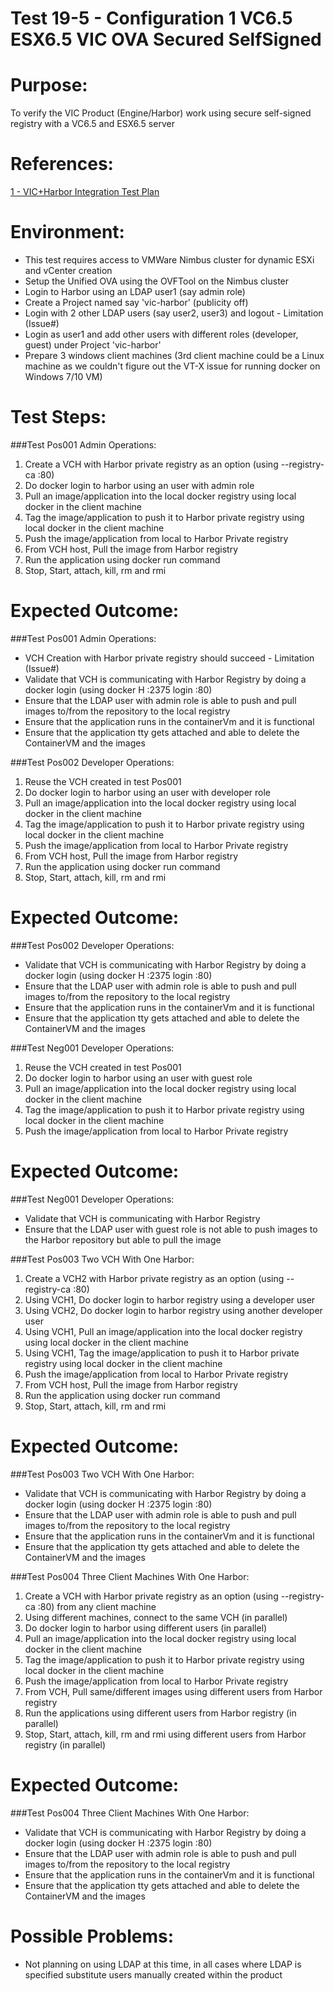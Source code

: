 Test 19-5 - Configuration 1 VC6.5 ESX6.5 VIC OVA Secured SelfSigned
=======

# Purpose:
To verify the VIC Product (Engine/Harbor) work using secure self-signed registry with a VC6.5 and ESX6.5 server

# References:
[1 - VIC+Harbor Integration Test Plan](https://confluence.eng.vmware.com/pages/viewpage.action?spaceKey=corevc&title=VIC+-+Harbor+Integration+Test+Plan)

# Environment:
* This test requires access to VMWare Nimbus cluster for dynamic ESXi and vCenter creation
* Setup the Unified OVA using the OVFTool on the Nimbus cluster
* Login to Harbor using an LDAP user1 (say admin role)
* Create a Project named say 'vic-harbor' (publicity off)
* Login with 2 other LDAP users (say user2, user3) and logout - Limitation (Issue#)
* Login as user1 and add other users with different roles (developer, guest) under Project 'vic-harbor'
* Prepare 3 windows client machines (3rd client machine could be a Linux machine as we couldn't figure out the VT-X issue for running docker on Windows 7/10 VM)

# Test Steps:
###Test Pos001 Admin Operations:
1. Create a VCH with Harbor private registry as an option (using --registry-ca <harbor-ip>:80)
2. Do docker login to harbor using an user with admin role
3. Pull an image/application into the local docker registry using local docker in the client machine
4. Tag the image/application to push it to Harbor private registry using local docker in the client machine
5. Push the image/application from local to Harbor Private registry
6. From VCH host, Pull the image from Harbor registry
7. Run the application using docker run command
8. Stop, Start, attach, kill, rm and rmi

# Expected Outcome:
###Test Pos001 Admin Operations:
* VCH Creation with Harbor private registry should succeed - Limitation (Issue#)
* Validate that VCH is communicating with Harbor Registry by doing a docker login (using docker H <vchip>:2375 login <harbor-ip>:80)
* Ensure that the LDAP user with admin role is able to push and pull images to/from the repository to the local registry
* Ensure that the application runs in the containerVm and it is functional
* Ensure that the application tty gets attached and able to delete the ContainerVM and the images

###Test Pos002 Developer Operations:
1. Reuse the VCH created in test Pos001
2. Do docker login to harbor using an user with developer role
3. Pull an image/application into the local docker registry using local docker in the client machine
4. Tag the image/application to push it to Harbor private registry using local docker in the client machine
5. Push the image/application from local to Harbor Private registry
6. From VCH host, Pull the image from Harbor registry
7. Run the application using docker run command
8. Stop, Start, attach, kill, rm and rmi

# Expected Outcome:
###Test Pos002 Developer Operations:
* Validate that VCH is communicating with Harbor Registry by doing a docker login (using docker H <vchip>:2375 login <harbor-ip>:80)
* Ensure that the LDAP user with admin role is able to push and pull images to/from the repository to the local registry
* Ensure that the application runs in the containerVm and it is functional
* Ensure that the application tty gets attached and able to delete the ContainerVM and the images

###Test Neg001 Developer Operations:
1. Reuse the VCH created in test Pos001
2. Do docker login to harbor using an user with guest role
3. Pull an image/application into the local docker registry using local docker in the client machine
4. Tag the image/application to push it to Harbor private registry using local docker in the client machine
5. Push the image/application from local to Harbor Private registry

# Expected Outcome:
###Test Neg001 Developer Operations:
* Validate that VCH is communicating with Harbor Registry
* Ensure that the LDAP user with guest role is not able to push images to the Harbor repository but able to pull the image

###Test Pos003 Two VCH With One Harbor:
1. Create a VCH2 with Harbor private registry as an option (using --registry-ca <harbor-ip>:80)
2. Using VCH1, Do docker login to harbor registry using a developer user
3. Using VCH2, Do docker login to harbor registry using another developer user
4. Using VCH1, Pull an image/application into the local docker registry using local docker in the client machine
5. Using VCH1, Tag the image/application to push it to Harbor private registry using local docker in the client machine
6. Push the image/application from local to Harbor Private registry
7. From VCH host, Pull the image from Harbor registry
8. Run the application using docker run command
9. Stop, Start, attach, kill, rm and rmi

# Expected Outcome:
###Test Pos003 Two VCH With One Harbor:
* Validate that VCH is communicating with Harbor Registry by doing a docker login (using docker H <vchip>:2375 login <harbor-ip>:80)
* Ensure that the LDAP user with admin role is able to push and pull images to/from the repository to the local registry
* Ensure that the application runs in the containerVm and it is functional
* Ensure that the application tty gets attached and able to delete the ContainerVM and the images

###Test Pos004 Three Client Machines With One Harbor:
1. Create a VCH with Harbor private registry as an option (using --registry-ca <harbor-ip>:80) from any client machine
2. Using different machines, connect to the same VCH (in parallel)
3. Do docker login to harbor using different users (in parallel)
4. Pull an image/application into the local docker registry using local docker in the client machine
5. Tag the image/application to push it to Harbor private registry using local docker in the client machine
6. Push the image/application from local to Harbor Private registry
7. From VCH, Pull same/different images using different users from Harbor registry
8. Run the applications using different users from Harbor registry (in parallel)
9. Stop, Start, attach, kill, rm and rmi using different users from Harbor registry (in parallel)

# Expected Outcome:
###Test Pos004 Three Client Machines With One Harbor:
* Validate that VCH is communicating with Harbor Registry by doing a docker login (using docker H <vchip>:2375 login <harbor-ip>:80)
* Ensure that the LDAP user with admin role is able to push and pull images to/from the repository to the local registry
* Ensure that the application runs in the containerVm and it is functional
* Ensure that the application tty gets attached and able to delete the ContainerVM and the images

# Possible Problems:
* Not planning on using LDAP at this time, in all cases where LDAP is specified substitute users manually created within the product
